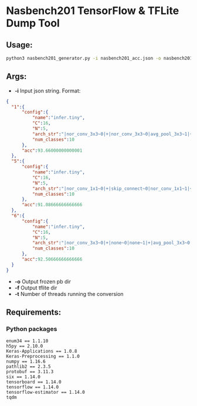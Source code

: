 # Nasbench201 TensorFlow & TFLite Dump Tool
## Usage:
```bash
python3 nasbench201_generator.py -i nasbench201_acc.json -o nasbench201_pb -f nasbench201_tflite -t 24
```
## Args:
 - **-i** Input json string. Format:
  ```json
  {
    "1":{
        "config":{
            "name":"infer.tiny", 
            "C":16, 
            "N":5, 
            "arch_str":"|nor_conv_3x3~0|+|nor_conv_3x3~0|avg_pool_3x3~1|+|skip_connect~0|nor_conv_3x3~1|skip_connect~2|", 
            "num_classes":10
        }, 
        "acc":93.66000000000001
    }, 
    "5":{
        "config":{
            "name":"infer.tiny", 
            "C":16, 
            "N":5, 
            "arch_str":"|nor_conv_1x1~0|+|skip_connect~0|nor_conv_1x1~1|+|nor_conv_3x3~0|none~1|avg_pool_3x3~2|", 
            "num_classes":10
        }, 
        "acc":91.08666666666666
    }, 
    "6":{
        "config":{
            "name":"infer.tiny", 
            "C":16, 
            "N":5, 
            "arch_str":"|nor_conv_3x3~0|+|none~0|none~1|+|avg_pool_3x3~0|nor_conv_3x3~1|nor_conv_3x3~2|", 
            "num_classes":10
        }, 
        "acc":92.50666666666666
    }
}
  ```
  - **-o** Output frozen pb dir
  - **-f** Output tflite dir
  - **-t** Number of threads running the conversion

## Requirements:
### Python packages
```
enum34 == 1.1.10
h5py == 2.10.0
Keras-Applications == 1.0.8
Keras-Preprocessing == 1.1.0
numpy == 1.16.6
pathlib2 == 2.3.5
protobuf == 3.11.3
six == 1.14.0
tensorboard == 1.14.0
tensorflow == 1.14.0
tensorflow-estimator == 1.14.0
tqdm
```